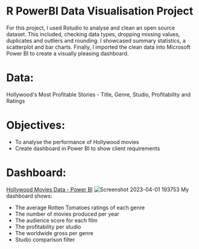 # R PowerBI Data Visualisation Project
For this project, I used Rstudio to analyse and clean an open source dataset. This included, checking data types, dropping missing values, duplicates and outliers and rounding. I showcased summary statistics, a scatterplot and bar charts. Finally, I imported the clean data into Microsoft Power BI to create a visually pleasing dashboard.  

# Data:
Hollywood's Most Profitable Stories - Title, Genre, Studio, Profitability and Ratings

# Objectives:
- To analyse the performance of Hollywood movies
- Create dashboard in Power BI to show client requirements

# Dashboard:
[Hollywood Movies Data - Power BI](https://app.powerbi.com/groups/me/reports/784634b5-aabb-452c-abdf-1c18d663b96e/ReportSection)
![Screenshot 2023-04-01 193753](https://user-images.githubusercontent.com/124378648/230783775-3c0faf63-45c1-4438-8f3f-ff216f754c58.png)
My dashboard shows:
- The average Rotten Tomatoes ratings of each genre
- The number of movies produced per year
- The audience score for each film
- The profitability per studio
- The worldwide gross per genre
- Studio comparison filter
